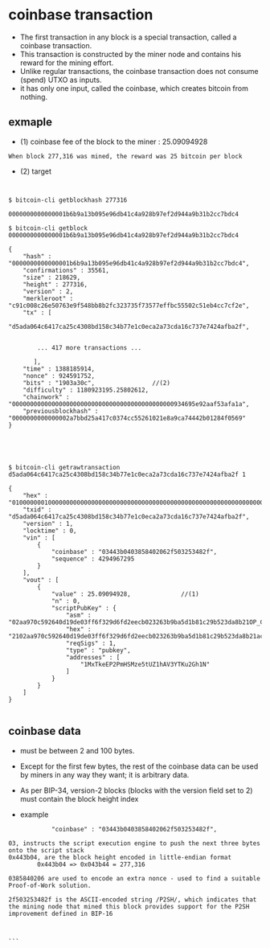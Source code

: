 # coinbase transaction

* The first transaction in any block is a special transaction, called a coinbase transaction.
* This transaction is constructed by the miner node and contains his reward for the mining effort.
* Unlike regular transactions, the coinbase transaction does not consume (spend) UTXO as inputs. 
* it has only one input, called the coinbase, which creates bitcoin from nothing.

##  exmaple 

* (1) coinbase fee of the block to the miner : 25.09094928

```at the block there are  total transaction fees of 0.09094928 bitcoin
When block 277,316 was mined, the reward was 25 bitcoin per block
```

* (2) target

```


$ bitcoin-cli getblockhash 277316

0000000000000001b6b9a13b095e96db41c4a928b97ef2d944a9b31b2cc7bdc4

$ bitcoin-cli getblock 0000000000000001b6b9a13b095e96db41c4a928b97ef2d944a9b31b2cc7bdc4

{
    "hash" : "0000000000000001b6b9a13b095e96db41c4a928b97ef2d944a9b31b2cc7bdc4",
    "confirmations" : 35561,
    "size" : 218629,
    "height" : 277316,
    "version" : 2,
    "merkleroot" : "c91c008c26e50763e9f548bb8b2fc323735f73577effbc55502c51eb4cc7cf2e",
    "tx" : [
        "d5ada064c6417ca25c4308bd158c34b77e1c0eca2a73cda16c737e7424afba2f",


        ... 417 more transactions ...

       ],
    "time" : 1388185914,
    "nonce" : 924591752,
    "bits" : "1903a30c",				//(2)
    "difficulty" : 1180923195.25802612,
    "chainwork" : "000000000000000000000000000000000000000000000934695e92aaf53afa1a",
    "previousblockhash" : "0000000000000002a7bbd25a417c0374cc55261021e8a9ca74442b01284f0569"
}





$ bitcoin-cli getrawtransaction d5ada064c6417ca25c4308bd158c34b77e1c0eca2a73cda16c737e7424afba2f 1

{
    "hex" : "01000000010000000000000000000000000000000000000000000000000000000000000000ffffffff0f03443b0403858402062f503253482fffffffff0110c08d9500000000232102aa970c592640d19de03ff6f329d6fd2eecb023263b9ba5d1b81c29b523da8b21ac00000000",
    "txid" : "d5ada064c6417ca25c4308bd158c34b77e1c0eca2a73cda16c737e7424afba2f",
    "version" : 1,
    "locktime" : 0,
    "vin" : [
        {
            "coinbase" : "03443b0403858402062f503253482f",
            "sequence" : 4294967295
        }
    ],
    "vout" : [
        {
            "value" : 25.09094928,				//(1)
            "n" : 0,
            "scriptPubKey" : {
                "asm" : "02aa970c592640d19de03ff6f329d6fd2eecb023263b9ba5d1b81c29b523da8b21OP_CHECKSIG",
                "hex" : "2102aa970c592640d19de03ff6f329d6fd2eecb023263b9ba5d1b81c29b523da8b21ac",
                "reqSigs" : 1,
                "type" : "pubkey",
                "addresses" : [
                    "1MxTkeEP2PmHSMze5tUZ1hAV3YTKu2Gh1N"
                ]
            }
        }
    ]
}


```


## coinbase data
* must be between 2 and 100 bytes. 
* Except for the first few bytes, the rest of the coinbase data can be used by miners in any way they want; it is arbitrary data.
* As per BIP-34, version-2 blocks (blocks with the version field set to 2) must contain the block height index


* example

````
            "coinbase" : "03443b0403858402062f503253482f",

03, instructs the script execution engine to push the next three bytes onto the script stack
0x443b04, are the block height encoded in little-endian format 
		0x443b04 => 0x043b44 = 277,316

0385840206 are used to encode an extra nonce - used to find a suitable Proof-of-Work solution.

2f503253482f is the ASCII-encoded string /P2SH/, which indicates that the mining node that mined this block provides support for the P2SH improvement defined in BIP-16



```
